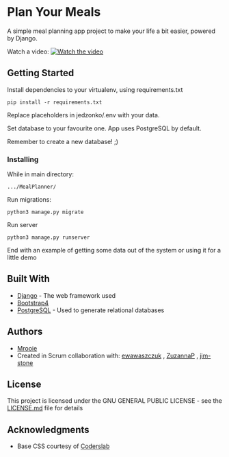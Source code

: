 # Plan Your Meals

A simple meal planning app project to make your life a bit easier, powered by Django.

Watch a video:
[![Watch the video](https://i.ibb.co/fHNTq4B/Screen-Shot-2020-01-11-at-16-17-52.jpg)](https://youtu.be/nO6PinWEcx4)

## Getting Started

Install dependencies to your virtualenv, using requirements.txt

```
pip install -r requirements.txt
```

Replace placeholders in jedzonko/.env with your data.

Set database to your favourite one. App uses PostgreSQL by default.

Remember to create a new database! ;)

### Installing
While in main directory:

```
.../MealPlanner/
```

Run migrations:
```
python3 manage.py migrate
```

Run server

```
python3 manage.py runserver
```

End with an example of getting some data out of the system or using it for a little demo

## Built With

* [Django](https://www.djangoproject.com/) - The web framework used
* [Bootstrap4](https://getbootstrap.com/)
* [PostgreSQL](https://www.postgresql.org/) - Used to generate relational databases

## Authors
* [Mrooie](https://github.com/Mrooie)
* Created in Scrum collaboration with: [ewawaszczuk](https://github.com/ewawaszczuk) , [ZuzannaP](https://github.com/ZuzannaP) , [jim-stone](https://github.com/jim-stone)

## License

This project is licensed under the GNU GENERAL PUBLIC LICENSE - see the [LICENSE.md](LICENSE.md) file for details

## Acknowledgments

* Base CSS courtesy of [Coderslab](https://coderslab.pl)

